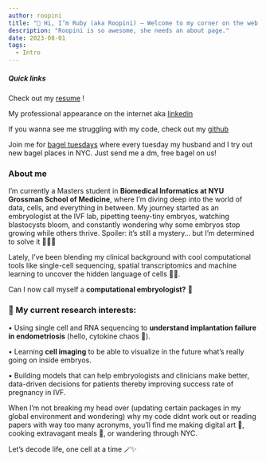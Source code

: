 ```yaml
---
author: roopini
title: "👋 Hi, I’m Ruby (aka Roopini) — Welcome to my corner on the web!"
description: "Roopini is so awesome, she needs an about page."
date: 2023-08-01
tags:
  - Intro
---
```


##### Quick links

Check out my [resume](/ruby_resume_nyu.pdf) !


My professional appearance on the internet aka [linkedin](https://www.linkedin.com/in/roopini-ssk/)


If you wanna see me struggling with my code, check out my [github](https://github.com/roopinissk)


Join me for [bagel tuesdays](https://www.instagram.com/bageltuesdays/) where every tuesday my husband and I try out new bagel places in NYC. Just send me a dm, free bagel on us! 

### About me

I’m currently a Masters student in __Biomedical Informatics at NYU Grossman School of Medicine__, where I’m diving deep into the world of data, cells, and everything in between. My journey started as an embryologist at the IVF lab, pipetting teeny-tiny embryos, watching blastocysts bloom, and constantly wondering why some embryos stop growing while others thrive. 
Spoiler: it’s still a mystery… but I’m determined to solve it 🕵️‍♀️✨ 


Lately, I’ve been blending my clinical background with cool computational tools like single-cell sequencing, spatial transcriptomics and machine learning to uncover the hidden language of cells 🧬🌈.

Can I now call myself a __computational embryologist?__ 🤔

### 🎯 My current research interests:

•	Using single cell and RNA sequencing to __understand implantation failure in endometriosis__ (hello, cytokine chaos 🧨).

•	Learning __cell imaging__ to be able to visualize in the future what’s really going on inside embryos. 

• Building models that can help embryologists and clinicians make better, data-driven decisions for patients thereby improving success rate of pregnancy in IVF.


When I’m not breaking my head over (updating certain packages in my global environment and wondering) why my code didnt work out or reading papers with way too many acronyms, you’ll find me making digital art 🎨, cooking extravagant meals 🥟, or wandering through NYC.

Let’s decode life, one cell at a time 🪄✨


